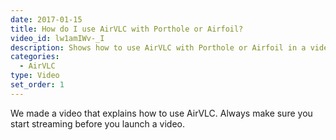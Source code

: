 ```yaml
---
date: 2017-01-15
title: How do I use AirVLC with Porthole or Airfoil?
video_id: lw1amIWv-_I
description: Shows how to use AirVLC with Porthole or Airfoil in a video.
categories:
  - AirVLC
type: Video
set_order: 1
---
```

We made a video that explains how to use AirVLC. Always make sure you start streaming before you launch a video.
